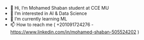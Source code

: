 - 👋 Hi, I’m Mohamed Shaban student at CCE MU
- 👀 I’m interested in AI & Data Science
- 🌱 I’m currently learning ML
- 📫 How to reach me ( +201091724276 - https://www.linkedin.com/in/mohamed-shaban-505524202 )
